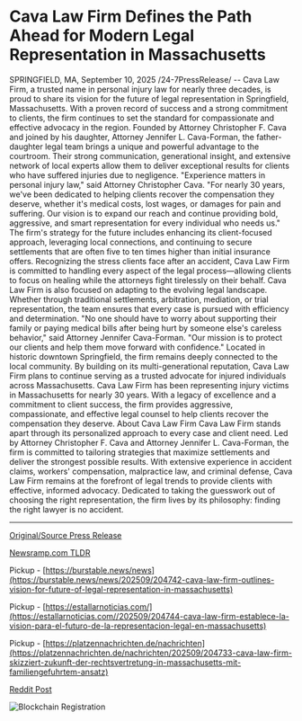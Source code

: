 # Cava Law Firm Defines the Path Ahead for Modern Legal Representation in Massachusetts

SPRINGFIELD, MA, September 10, 2025 /24-7PressRelease/ -- Cava Law Firm, a trusted name in personal injury law for nearly three decades, is proud to share its vision for the future of legal representation in Springfield, Massachusetts. With a proven record of success and a strong commitment to clients, the firm continues to set the standard for compassionate and effective advocacy in the region.  Founded by Attorney Christopher F. Cava and joined by his daughter, Attorney Jennifer L. Cava-Forman, the father-daughter legal team brings a unique and powerful advantage to the courtroom. Their strong communication, generational insight, and extensive network of local experts allow them to deliver exceptional results for clients who have suffered injuries due to negligence.  "Experience matters in personal injury law," said Attorney Christopher Cava. "For nearly 30 years, we've been dedicated to helping clients recover the compensation they deserve, whether it's medical costs, lost wages, or damages for pain and suffering. Our vision is to expand our reach and continue providing bold, aggressive, and smart representation for every individual who needs us."  The firm's strategy for the future includes enhancing its client-focused approach, leveraging local connections, and continuing to secure settlements that are often five to ten times higher than initial insurance offers. Recognizing the stress clients face after an accident, Cava Law Firm is committed to handling every aspect of the legal process—allowing clients to focus on healing while the attorneys fight tirelessly on their behalf.  Cava Law Firm is also focused on adapting to the evolving legal landscape. Whether through traditional settlements, arbitration, mediation, or trial representation, the team ensures that every case is pursued with efficiency and determination. "No one should have to worry about supporting their family or paying medical bills after being hurt by someone else's careless behavior," said Attorney Jennifer Cava-Forman. "Our mission is to protect our clients and help them move forward with confidence."  Located in historic downtown Springfield, the firm remains deeply connected to the local community. By building on its multi-generational reputation, Cava Law Firm plans to continue serving as a trusted advocate for injured individuals across Massachusetts.  Cava Law Firm has been representing injury victims in Massachusetts for nearly 30 years. With a legacy of excellence and a commitment to client success, the firm provides aggressive, compassionate, and effective legal counsel to help clients recover the compensation they deserve.  About Cava Law Firm Cava Law Firm stands apart through its personalized approach to every case and client need. Led by Attorney Christopher F. Cava and Attorney Jennifer L. Cava-Forman, the firm is committed to tailoring strategies that maximize settlements and deliver the strongest possible results. With extensive experience in accident claims, workers' compensation, malpractice law, and criminal defense, Cava Law Firm remains at the forefront of legal trends to provide clients with effective, informed advocacy. Dedicated to taking the guesswork out of choosing the right representation, the firm lives by its philosophy: finding the right lawyer is no accident. 

---

[Original/Source Press Release](https://www.24-7pressrelease.com/press-release/526675/cava-law-firm-defines-the-path-ahead-for-modern-legal-representation-in-massachusetts)
                    

[Newsramp.com TLDR](https://newsramp.com/curated-news/cava-law-firm-unveils-vision-for-next-generation-legal-advocacy-in-springfield/8d23bffe1c159b1cb1f1bdc44a515d4b) 


Pickup - [https://burstable.news/news](https://burstable.news/news/202509/204742-cava-law-firm-outlines-vision-for-future-of-legal-representation-in-massachusetts)

Pickup - [https://estallarnoticias.com/](https://estallarnoticias.com//202509/204744-cava-law-firm-establece-la-vision-para-el-futuro-de-la-representacion-legal-en-massachusetts)

Pickup - [https://platzennachrichten.de/nachrichten](https://platzennachrichten.de/nachrichten/202509/204733-cava-law-firm-skizziert-zukunft-der-rechtsvertretung-in-massachusetts-mit-familiengefuhrtem-ansatz)
 



[Reddit Post](https://www.reddit.com/r/newsramp/comments/1ndnpf6/cava_law_firm_unveils_vision_for_next_generation/) 



![Blockchain Registration](https://cdn.newsramp.app/24-7PressRelease/qrcode/259/10/pendRK4U.webp)
